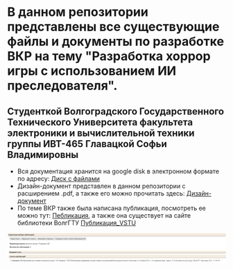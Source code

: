 # В данном репозитории представлены все существующие файлы и документы по разработке ВКР на тему "Разработка хоррор игры с использованием ИИ преследователя". 
## Cтуденткой Волгоградского Государственного Технического Университета факультета электроники и вычислительной техники группы ИВТ-465 Главацкой Софьи Владимировны
+ Вся документация хранится на google disk в электронном формате по адресу: [Диск с файлами](https://drive.google.com/drive/folders/1HIcjDCtoAgLzizwM_4vy1FH-nzA5oDFk?usp=sharing)
+ Дизайн-документ представлен в данном репозитории с расширением .pdf, а также его можно прочитать здесь: [Дизайн-документ](https://docs.google.com/document/d/19EyUOScNxvx73YKZrhxqUZdmNt0Yszb1k2QCXRXGdhg/edit)
+ По теме ВКР также была написана публикация, посмотреть ее можно тут: [Пeбликация](https://drive.google.com/drive/folders/1BlTzVMvPBMTL5iG6IhpR2I39A72fqIPY?usp=share_link), а также она существует на сайте библиотеки ВолгГТУ [Публикация_VSTU](http://library.vstu.ru/publ_2/publ_result.php)

![Публикация](публ.jpg)
